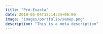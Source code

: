 ```yaml
---
title: "Pró-Exacta"
date: 2018-05-04T12:14:34+06:00
image: "images/portfolio/semep.png"
description: "This is a meta description"
---
```


